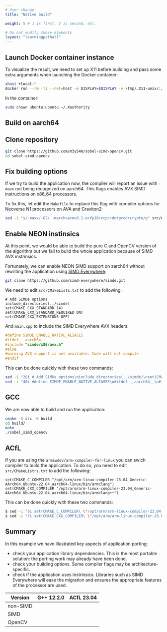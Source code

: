 ```yaml
---
# User change
title: "Native build" 

weight: 5 # 1 is first, 2 is second, etc.

# Do not modify these elements
layout: "learningpathall"
---
```


## Launch Docker container instance

To visualize the result, we need to set up X11 before building and pass some extra arguments when launching the Docker container:

```bash
xhost +local:*
docker run --rm -ti --net=host -e DISPLAY=$DISPLAY -v /tmp/.X11-unix/:/tmp/.X11-unix/ -v $HOME/.Xauthority:/home/ubuntu/.Xauthority flebeau/arm-compiler-for-linux
```

In the container:

```bash
sudo chown ubuntu:ubuntu ~/.Xauthority
```

## Build on aarch64



## Clone repository

```bash
git clone https://github.com/m3y54m/sobel-simd-opencv.git
cd sobel-simd-opencv
```

## Fix building options

If we try to build the application now, the compiler will report an issue with `-mavx` not being recognized on aarch64. This flags enables AVX SIMD instructions on x86_64 processors.

To fix this, let edit the `Makefile` to replace this flag with compiler options for Neoverse N1 processors on AVA and Graviton2:
```bash
sed -i "s/-mavx/-O2\ -march=armv8.2-a+fp16+rcpc+dotprod+crypto/g" src/CMakeLists.txt
```

## Enable NEON instinsics

At this point, we would be able to build the pure C and OpenCV version of the algorithm but we fail to build the whole application because of SIMD AVX instrinsics.

Fortunately, we can enable NEON SIMD support on aarch64 without rewriting the application using [SIMD Everywhere](/learning-paths/server-and-cloud/intrinsics/simde):

```bash
git clone https://github.com/simd-everywhere/simde.git
```

We need to edit `src/CMakeLists.txt` to add the following:

```
# Add SIMDe options
include_directories(../simde)
set(CMAKE_CXX_STANDARD 14)
set(CMAKE_CXX_STANDARD_REQUIRED ON)
set(CMAKE_CXX_EXTENSIONS OFF)
```

And `main.cpp` to include the SIMD Everywhere AVX headers:

```C
#define SIMDE_ENABLE_NATIVE_ALIASES
#ifdef __aarch64__
#include "simde/x86/avx.h"
#else
#warning AVX support is not available. Code will not compile
#endif
```

This can be done quickly with these two commands:

```bash
sed -i "28i # Add SIMDe options\ninclude_directories(../simde)\nset(CMAKE_CXX_STANDARD 14)\nset(CMAKE_CXX_STANDARD_REQUIRED ON)\nset(CMAKE_CXX_EXTENSIONS OFF)\n" src/CMakeLists.txt
sed -i "40i #define SIMDE_ENABLE_NATIVE_ALIASES\n#ifdef __aarch64__\n#include \"simde/x86/avx.h\"\n#else\n#warning AVX support is not available. Code will not compile\n#endif" src/main.cpp
```

## GCC

We are now able to build and run the application:

```bash
cmake -S src -B build
cd build/
make
./sobel_simd_opencv
```

## ACfL

If you are using the `armswdev/arm-compiler-for-linux` you can swich compiler to build the application. To do so, you need to edit `src/CMakeListrs.txt` to add the following:

```
set(CMAKE_C_COMPILER "/opt/arm/arm-linux-compiler-23.04_Generic-AArch64_Ubuntu-22.04_aarch64-linux/bin/armclang")
set(CMAKE_CXX_COMPILER "/opt/arm/arm-linux-compiler-23.04_Generic-AArch64_Ubuntu-22.04_aarch64-linux/bin/armclang++")
```

This can be done quickly with these two commands:

```bash
$ sed -i "6i set(CMAKE_C_COMPILER\ \"/opt/arm/arm-linux-compiler-23.04_Ubuntu-22.04/bin/armclang\")" src/CMakeLists.txt
$ sed -i "7i set(CMAKE_CXX_COMPILER\ \"/opt/arm/arm-linux-compiler-23.04_Ubuntu-22.04/bin/armclang++\")\n" src/CMakeLists.txt
```

## Summary

In this example we have illustrated key aspects of application porting:
- check your application library dependencies. This is the most portable solution: the porting work may already have been done.
- check your building options. Some compiler flags may be architecture-specific.
- check if the application uses instrinsics. Libraries such as SIMD Everywhere will ease the migration and ensures the appropriate features of the processor are used.

| Version | G++ 12.2.0 | ACfL 23.04 |
| ----------- | ----------- | ----------- |
| non-SIMD | | |
| SIMD | | |
| OpenCV | | |